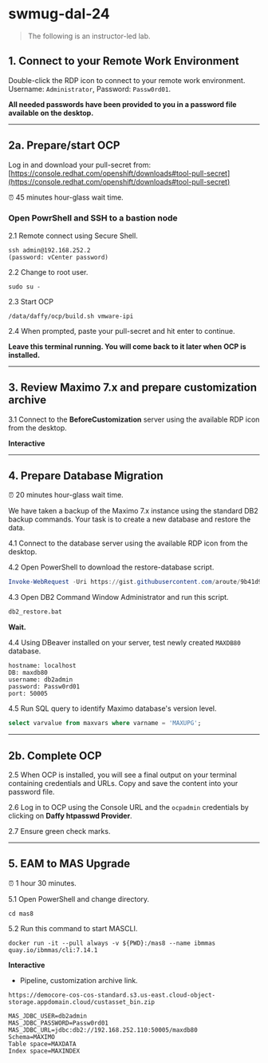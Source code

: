 # swmug-dal-24

> The following is an instructor-led lab.

## 1. Connect to your Remote Work Environment

Double-click the RDP icon to connect to your remote work environment. Username: `Administrator`, Password: `Passw0rd01`.

**All needed passwords have been provided to you in a password file available on the desktop.**

---

## 2a. Prepare/start OCP

Log in and download your pull-secret from: [https://console.redhat.com/openshift/downloads#tool-pull-secret](https://console.redhat.com/openshift/downloads#tool-pull-secret)

⏰ 45 minutes hour-glass wait time.

### Open PowrShell and SSH to a bastion node

2.1 Remote connect using Secure Shell.
```shell
ssh admin@192.168.252.2
(password: vCenter password)
```
2.2 Change to root user.
```shell
sudo su -
```
2.3 Start OCP
```shell
/data/daffy/ocp/build.sh vmware-ipi
```
2.4 When prompted, paste your pull-secret and hit enter to continue.

**Leave this terminal running. You will come back to it later when OCP is installed.**

---

## 3. Review Maximo 7.x and prepare customization archive

3.1 Connect to the **BeforeCustomization** server using the available RDP icon from the desktop.

**Interactive**

---

## 4. Prepare Database Migration

⏰ 20 minutes hour-glass wait time.

We have taken a backup of the Maximo 7.x instance using the standard DB2 backup commands. Your task is to create a new database and restore the data.

4.1 Connect to the database server using the available RDP icon from the desktop.

4.2 Open PowerShell to download the restore-database script.
```powershell
Invoke-WebRequest -Uri https://gist.githubusercontent.com/aroute/9b41d9cb6e6cd3af341deedcc006bf2a/raw/6039688f10361a614ae3ec40d32bf7d1eb6f16fb/db2_restore.bat -OutFile C:\IBM\SQLLIB\BIN\db2_restore.bat
```
4.3 Open DB2 Command Window Administrator and run this script.
```bat
db2_restore.bat
```

**Wait.**

4.4 Using DBeaver installed on your server, test newly created `MAXDB80` database.
```
hostname: localhost
DB: maxdb80
username: db2admin
password: Passw0rd01
port: 50005
```
4.5 Run SQL query to identify Maximo database's version level.
```sql
select varvalue from maxvars where varname = 'MAXUPG';
```

---

## 2b. Complete OCP

2.5 When OCP is installed, you will see a final output on your terminal containing credentials and URLs. Copy and save the content into your password file.

2.6 Log in to OCP using the Console URL and the `ocpadmin` credentials by clicking on **Daffy htpasswd Provider**.

2.7 Ensure green check marks.

---

## 5. EAM to MAS Upgrade

⏰ 1 hour 30 minutes.

5.1 Open PowerShell and change directory.
```shell
cd mas8
```

5.2 Run this command to start MASCLI.
```shell
docker run -it --pull always -v ${PWD}:/mas8 --name ibmmas quay.io/ibmmas/cli:7.14.1
```

**Interactive**

- Pipeline, customization archive link.
```
https://democore-cos-cos-standard.s3.us-east.cloud-object-storage.appdomain.cloud/custasset_bin.zip
```
```
MAS_JDBC_USER=db2admin
MAS_JDBC_PASSWORD=Passw0rd01
MAS_JDBC_URL=jdbc:db2://192.168.252.110:50005/maxdb80
Schema=MAXIMO
Table space=MAXDATA
Index space=MAXINDEX
```
